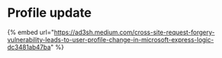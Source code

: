 # Profile update

{% embed url="https://ad3sh.medium.com/cross-site-request-forgery-vulnerability-leads-to-user-profile-change-in-microsoft-express-logic-dc3481ab47ba" %}



